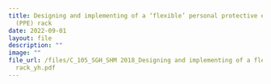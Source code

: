 ```yaml
---
title: Designing and implementing of a ‘flexible’ personal protective equipment
  (PPE) rack
date: 2022-09-01
layout: file
description: ""
image: ""
file_url: /files/C_105_SGH_SHM 2018_Designing and implementing of a flexible PPE
  rack_yh.pdf
---
```

